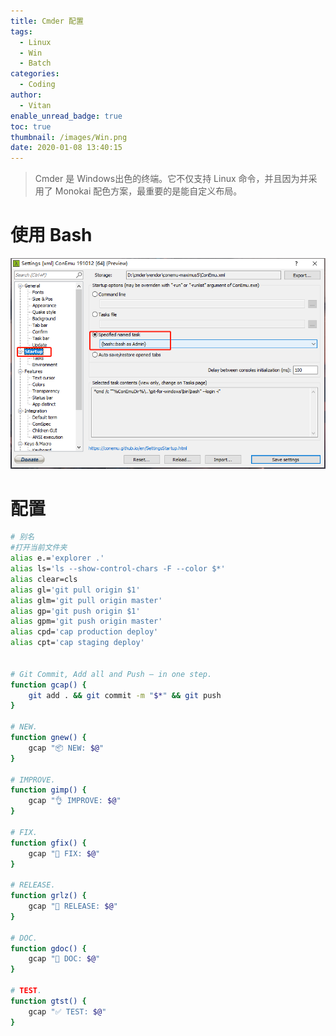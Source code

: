 ```yaml
---
title: Cmder 配置
tags:
  - Linux
  - Win
  - Batch
categories:
  - Coding
author:
  - Vitan
enable_unread_badge: true
toc: true
thumbnail: /images/Win.png
date: 2020-01-08 13:40:15
---
```

> Cmder 是 Windows出色的终端。它不仅支持 Linux 命令，并且因为并采用了 Monokai 配色方案，最重要的是能自定义布局。

<!--more-->

# 使用 Bash

![](https://raw.githubusercontent.com/ivitan/Picture/master/images/cmder_bash.png)

<!--more-->

# 配置

```bash D:\cmder\config\user_profile.sh
# 别名
#打开当前文件夹
alias e.='explorer .'
alias ls='ls --show-control-chars -F --color $*'
alias clear=cls
alias gl='git pull origin $1'
alias glm='git pull origin master'
alias gp='git push origin $1'
alias gpm='git push origin master'
alias cpd='cap production deploy'
alias cpt='cap staging deploy'


# Git Commit, Add all and Push — in one step.
function gcap() {
    git add . && git commit -m "$*" && git push
}

# NEW.
function gnew() {
    gcap "📦 NEW: $@"
}

# IMPROVE.
function gimp() {
    gcap "👌 IMPROVE: $@"
}

# FIX.
function gfix() {
    gcap "🐛 FIX: $@"
}

# RELEASE.
function grlz() {
    gcap "🚀 RELEASE: $@"
}

# DOC.
function gdoc() {
    gcap "📖 DOC: $@"
}

# TEST.
function gtst() {
    gcap "✅ TEST: $@"
}
```